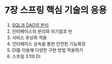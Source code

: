 # 7장 스프링 핵심 기술의 응용

1. [SQL과 DAO의 분리](./01.md)
2. 인터페이스의 분리와 자기참조 빈
3. 서비스 추상화 적용
4. 인터페이스 상속을 통한 안전한 기능확장
5. DI를 이용해 다양한 구현 방법 적용하기
6. 스프링 3.1의 DI
